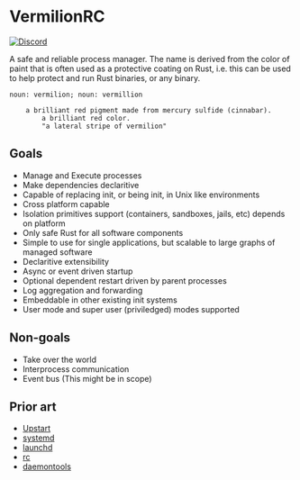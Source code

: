 # VermilionRC

[![Discord](https://img.shields.io/discord/590067103822774272.svg)](https://discord.gg/Drs37ES)

A safe and reliable process manager. The name is derived from the color of paint that is often used as a protective coating on Rust, i.e. this can be used to help protect and run Rust binaries, or any binary.

```
noun: vermilion; noun: vermillion

    a brilliant red pigment made from mercury sulfide (cinnabar).
        a brilliant red color.
        "a lateral stripe of vermilion"

```

## Goals

- Manage and Execute processes
- Make dependencies declaritive
- Capable of replacing init, or being init, in Unix like environments
- Cross platform capable
- Isolation primitives support (containers, sandboxes, jails, etc) depends on platform
- Only safe Rust for all software components
- Simple to use for single applications, but scalable to large graphs of managed software
- Declaritive extensibility
- Async or event driven startup
- Optional dependent restart driven by parent processes
- Log aggregation and forwarding
- Embeddable in other existing init systems
- User mode and super user (priviledged) modes supported

## Non-goals

- Take over the world
- Interprocess communication
- Event bus (This might be in scope)

## Prior art

- [Upstart](http://upstart.ubuntu.com/)
- [systemd](https://www.freedesktop.org/wiki/Software/systemd/)
- [launchd](https://en.wikipedia.org/wiki/Launchd)
- [rc](https://www.freebsd.org/cgi/man.cgi?query=rc&sektion=8&manpath=freebsd-release-ports)
- [daemontools](https://cr.yp.to/daemontools.html)
